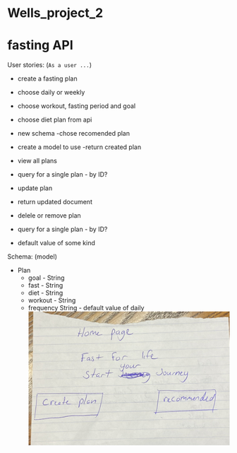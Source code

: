 # Wells_project_2
# fasting API

User stories: (`As a user ...`)

- create a fasting plan
 - choose daily or weekly
 - choose workout, fasting period and goal
 - choose diet plan from api
 
 - new schema
-chose recomended plan 
 - create a model to use
 -return created plan
- view all plans 
 - query for a single plan - by ID?
- update plan
 - return updated document
- delele or remove plan 
- query for a single plan - by ID?
 - default value of some kind


Schema: (model)
- Plan
  - goal - String
  - fast -  String
  - diet -  String
  - workout -  String
  - frequency  String - default value of daily
  ![wireframe](/images/IMG-0439.jpg)
  